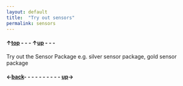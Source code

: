 ```yaml
---
layout: default
title:  "Try out sensors"
permalink: sensors
---
```

#### &uarr;[top]( https://ubiquityrobotics.github.io/learn/) - - - &uarr;[up](ix_doing_more) - - -

Try out the Sensor Package e.g. silver sensor package, gold sensor package

#### &larr;[back](waypoints)- - - - - - - - - - [up](ix_doing_more)&rarr; 
